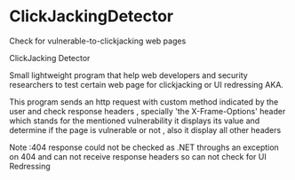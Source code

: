 # ClickJackingDetector
Check for vulnerable-to-clickjacking  web pages 


ClickJacking Detector

Small lightweight program that help web developers and security researchers to test
 certain web page for clickjacking or  UI redressing AKA.

This program sends an http request with custom method indicated by the user and
 check response headers , specially  'the  X-Frame-Options' header  which stands for
 the mentioned vulnerability it displays its value and determine if the page is 
vulnerable or not  , also it display all other headers 

Note :404 response could not be checked as .NET throughs an exception on 404 and 
can not receive response headers  so can not check for UI Redressing 


